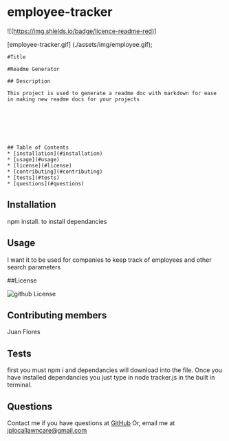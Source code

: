 # employee-tracker

![(https://img.shields.io/badge/licence-readme-red)]


 [employee-tracker.gif] (./assets/img/employee.gif);
    



    
    #Title
     
    #Readme Generator

    ## Description

    This project is used to generate a readme doc with markdown for ease in making new readme docs for your projects

    

    



    ## Table of Contents
    * [installation](#installation)
    * [usage](#usage)
    * [license](#license)
    * [contributing](#contributing)
    * [tests](#tests)
    * [questions](#questions)
    

  ## Installation
  
  npm install.  to install dependancies

  ## Usage

  I want it to be used for companies to keep track of employees and other search parameters

  ##License

  ![github License](https://img.shields.io/badge/licence--red.svg)

  ## Contributing members
  Juan Flores

  ## Tests
  first you must npm i and dependancies will download into the file.  Once you have installed dependancies you just type in node tracker.js in the built in terminal.  

  ## Questions

  Contact me if you have questions at [GitHub](hittp:github.com/easymak777) Or, email me at jplocallawncare@gmail.com
    
